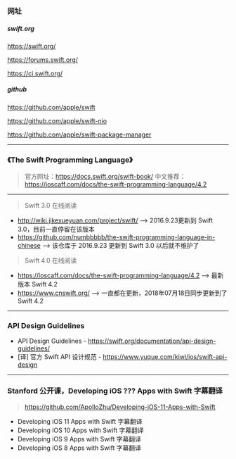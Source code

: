 ### 网址

##### swift.org

https://swift.org/  

https://forums.swift.org/  

https://ci.swift.org/

##### github

https://github.com/apple/swift

https://github.com/apple/swift-nio

https://github.com/apple/swift-package-manager

---

### 《The Swift Programming Language》

> 官方网址：https://docs.swift.org/swift-book/
> 中文推荐：https://ioscaff.com/docs/the-swift-programming-language/4.2
---

> Swift 3.0 在线阅读

* http://wiki.jikexueyuan.com/project/swift/ --> 2016.9.23更新到 Swift 3.0，目前一直停留在该版本
* https://github.com/numbbbbb/the-swift-programming-language-in-chinese --> 该仓库于 2016.9.23 更新到 Swift 3.0 以后就不维护了

> Swift 4.0 在线阅读

* https://ioscaff.com/docs/the-swift-programming-language/4.2 --> 最新版本 Swift 4.2
* https://www.cnswift.org/ --> 一直都在更新，2018年07月18日同步更新到了 Swift 4.2

---

### API Design Guidelines

* API Design Guidelines - https://swift.org/documentation/api-design-guidelines/
* [译] 官方 Swift API 设计规范 - https://www.yuque.com/kiwi/ios/swift-api-design

---

### Stanford 公开课，Developing iOS ??? Apps with Swift 字幕翻译

> https://github.com/ApolloZhu/Developing-iOS-11-Apps-with-Swift

* Developing iOS 11 Apps with Swift 字幕翻译
* Developing iOS 10 Apps with Swift 字幕翻译
* Developing iOS 9 Apps with Swift 字幕翻译
* Developing iOS 8 Apps with Swift 字幕翻译